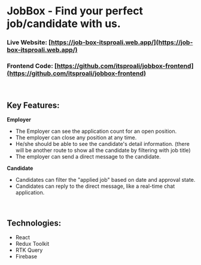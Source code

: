 # JobBox - Find your perfect job/candidate with us.

### Live Website: [https://job-box-itsproali.web.app/](https://job-box-itsproali.web.app/)

### Frontend Code: [https://github.com/itsproali/jobbox-frontend](https://github.com/itsproali/jobbox-frontend)

<br>

## Key Features:

**Employer**

- The Employer can see the application count for an open position.
- The employer can close any position at any time.
- He/she should be able to see the candidate's detail information. (there will be another route to show all the candidate by filtering with job title)
- The employer can send a direct message to the candidate.

**Candidate**

- Candidates can filter the "applied job" based on date and approval state.
- Candidates can reply to the direct message, like a real-time chat application.

<br>

## Technologies:

- React
- Redux Toolkit
- RTK Query
- Firebase
